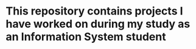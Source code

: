 # This repository contains projects I have worked on during my study as an Information System student
